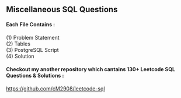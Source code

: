 ## Miscellaneous SQL Questions
#### Each File Contains :

(1) Problem Statement<br/>
(2) Tables <br/>
(3) PostgreSQL Script<br/>
(4) Solution

#### Checkout my another repository which cantains 130+ Leetcode SQL Questions & Solutions :
https://github.com/cM2908/leetcode-sql

